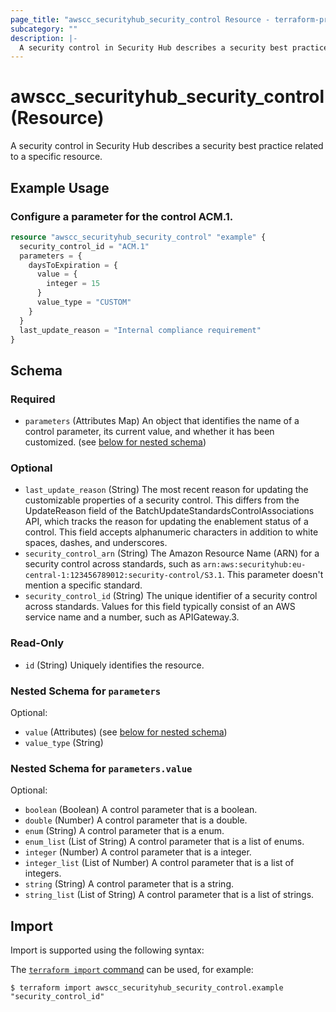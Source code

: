 ```yaml
---
page_title: "awscc_securityhub_security_control Resource - terraform-provider-awscc"
subcategory: ""
description: |-
  A security control in Security Hub describes a security best practice related to a specific resource.
---
```


# awscc_securityhub_security_control (Resource)

A security control in Security Hub describes a security best practice related to a specific resource.

## Example Usage

### Configure a parameter for the control ACM.1.

```terraform
resource "awscc_securityhub_security_control" "example" {
  security_control_id = "ACM.1"
  parameters = {
    daysToExpiration = {
      value = {
        integer = 15
      }
      value_type = "CUSTOM"
    }
  }
  last_update_reason = "Internal compliance requirement"
}
```

<!-- schema generated by tfplugindocs -->
## Schema

### Required

- `parameters` (Attributes Map) An object that identifies the name of a control parameter, its current value, and whether it has been customized. (see [below for nested schema](#nestedatt--parameters))

### Optional

- `last_update_reason` (String) The most recent reason for updating the customizable properties of a security control. This differs from the UpdateReason field of the BatchUpdateStandardsControlAssociations API, which tracks the reason for updating the enablement status of a control. This field accepts alphanumeric characters in addition to white spaces, dashes, and underscores.
- `security_control_arn` (String) The Amazon Resource Name (ARN) for a security control across standards, such as `arn:aws:securityhub:eu-central-1:123456789012:security-control/S3.1`. This parameter doesn't mention a specific standard.
- `security_control_id` (String) The unique identifier of a security control across standards. Values for this field typically consist of an AWS service name and a number, such as APIGateway.3.

### Read-Only

- `id` (String) Uniquely identifies the resource.

<a id="nestedatt--parameters"></a>
### Nested Schema for `parameters`

Optional:

- `value` (Attributes) (see [below for nested schema](#nestedatt--parameters--value))
- `value_type` (String)

<a id="nestedatt--parameters--value"></a>
### Nested Schema for `parameters.value`

Optional:

- `boolean` (Boolean) A control parameter that is a boolean.
- `double` (Number) A control parameter that is a double.
- `enum` (String) A control parameter that is a enum.
- `enum_list` (List of String) A control parameter that is a list of enums.
- `integer` (Number) A control parameter that is a integer.
- `integer_list` (List of Number) A control parameter that is a list of integers.
- `string` (String) A control parameter that is a string.
- `string_list` (List of String) A control parameter that is a list of strings.

## Import

Import is supported using the following syntax:

The [`terraform import` command](https://developer.hashicorp.com/terraform/cli/commands/import) can be used, for example:

```shell
$ terraform import awscc_securityhub_security_control.example "security_control_id"
```